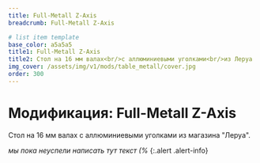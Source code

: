 ```yaml
---
title: Full-Metall Z-Axis
breadcrumb: Full-Metall Z-Axis

# list item template
base_color: a5a5a5
title1: Full-Metall Z-Axis
title2: Стол на 16 мм валах<br/>с аллюминиевыми уголками<br/>из Леруа
img_cover: /assets/img/v1/mods/table_metall/cover.jpg
order: 300
---
```


# Модификация: Full-Metall Z-Axis
Стол на 16 мм валах с аллюминиевыми уголками из магазина "Леруа".

*мы пока неуспели написать тут текст (%*
{:.alert .alert-info}